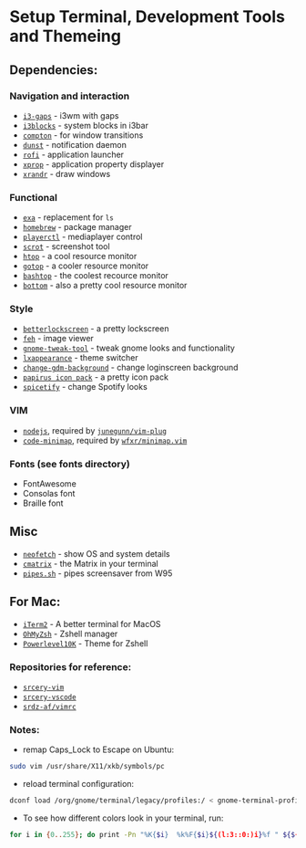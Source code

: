 # Setup Terminal, Development Tools and Themeing

## Dependencies:
### Navigation and interaction
- [`i3-gaps`](https://github.com/Airblader/i3) - i3wm with gaps
- [`i3blocks`](https://github.com/vivien/i3blocks) - system blocks in i3bar
- [`compton`](http://manpages.ubuntu.com/manpages/focal/man1/compton.1.html) - for window transitions
- [`dunst`](https://manpages.ubuntu.com/manpages/focal/man1/dunst.1.html) - notification daemon
- [`rofi`](https://github.com/davatorium/rofi) - application launcher
- [`xprop`](http://manpages.ubuntu.com/manpages/focal/man1/xprop.1.html) - application property displayer
- [`xrandr`](https://xorg-team.pages.debian.net/xorg/howto/use-xrandr.html) - draw windows

### Functional
- [`exa`](https://the.exa.website/) - replacement for `ls`
- [`homebrew`](https://brew.sh/) - package manager
- [`playerctl`](https://github.com/altdesktop/playerctl) - mediaplayer control
- [`scrot`](https://github.com/dreamer/scrot) - screenshot tool
- [`htop`](https://htop.dev/) - a cool resource monitor
- [`gotop`](https://github.com/cjbassi/gotop) - a cooler resource monitor
- [`bashtop`](https://github.com/aristocratos/bashtop) - the coolest recource monitor
- [`bottom`](https://github.com/ClementTsang/bottom) - also a pretty cool resource monitor

### Style
- [`betterlockscreen`](https://github.com/betterlockscreen/betterlockscreen) - a pretty lockscreen
- [`feh`](http://manpages.ubuntu.com/manpages/focal/man1/feh.1.html) - image viewer
- [`gnome-tweak-tool`](https://linuxhint.com/gnome_tweak_installation_ubuntu/) - tweak gnome looks and functionality
- [`lxappearance`](http://manpages.ubuntu.com/manpages/focal/man1/lxappearance.1.html) - theme switcher
- [`change-gdm-background`](https://github.com/thiggy01/change-gdm-background) - change loginscreen background
- [`papirus icon pack`](https://github.com/PapirusDevelopmentTeam/papirus-icon-theme) - a pretty icon pack
- [`spicetify`](https://github.com/khanhas/spicetify-cli) - change Spotify looks

### VIM
- [`nodejs`](nodejs.org), required by [`junegunn/vim-plug`](https://github.com/junegunn/vim-plug)
- [`code-minimap`](https://github.com/wfxr/code-minimap), required by [`wfxr/minimap.vim`](https://github.com/wfxr/minimap.vim)

### Fonts (see fonts directory)
- FontAwesome
- Consolas font
- Braille font

## Misc
- [`neofetch`](https://github.com/dylanaraps/neofetch) - show OS and system details
- [`cmatrix`](https://github.com/abishekvashok/cmatrix) - the Matrix in your terminal
- [`pipes.sh`](https://github.com/pipeseroni/pipes.sh) - pipes screensaver from W95

## For Mac:
 - [`iTerm2`](https://iterm2.com/) - A better terminal for MacOS
 - [`OhMyZsh`](https://ohmyz.sh/) - Zshell manager
 - [`Powerlevel10K`](https://github.com/romkatv/powerlevel10k) - Theme for Zshell

### Repositories for reference:
- [`srcery-vim`](https://github.com/srcery-colors/srcery-vim)
- [`srcery-vscode`](https://github.com/srcery-colors/srcery-vscode)
- [`srdz-af/vimrc`](https://github.com/srdz-af/vimrc)

### Notes:
- remap Caps_Lock to Escape on Ubuntu:
```sh
sudo vim /usr/share/X11/xkb/symbols/pc
```

- reload terminal configuration:
```sh
dconf load /org/gnome/terminal/legacy/profiles:/ < gnome-terminal-profiles.dconf
```

- To see how different colors look in your terminal, run:
```sh
for i in {0..255}; do print -Pn "%K{$i}  %k%F{$i}${(l:3::0:)i}%f " ${${(M)$((i%6)):#3}:+$'\n'}; done
```
